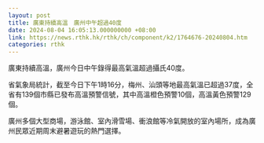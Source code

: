 ```yaml
---
layout: post
title: 廣東持續高溫　廣州中午超過40度
date: 2024-08-04 16:05:13.000000000 +08:00
link: https://news.rthk.hk/rthk/ch/component/k2/1764676-20240804.htm
categories: rthk
---
```


廣東持續高溫，廣州今日中午錄得最高氣溫超過攝氏40度。 

省氣象局統計，截至今日下午1時16分，梅州、汕頭等地最高氣溫已超過37度，全省有139個市縣已發布高溫預警信號，其中高溫橙色預警10個，高溫黃色預警129個。 

廣州多個大型商場，游泳館、室內滑雪場、衝浪館等冷氣開放的室內場所，成為廣州民眾近期周末避暑遊玩的熱門選擇。
